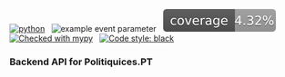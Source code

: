 [![python](https://img.shields.io/badge/Python-3.9-3776AB.svg?style=flat&logo=python&logoColor=white)](https://www.python.org)
&nbsp;
![example event parameter](https://github.com/politiquices/politiquices-api/actions/workflows/code_checks.yml/badge.svg?event=pull_request)
&nbsp;
![code coverage](https://raw.githubusercontent.com/politiquices/politiquices-api/coverage-badge/coverage.svg?raw=true)
&nbsp;
[![Checked with mypy](http://www.mypy-lang.org/static/mypy_badge.svg)](http://mypy-lang.org/)
&nbsp;
[![Code style: black](https://img.shields.io/badge/code%20style-black-000000.svg)](https://github.com/psf/black)

### Backend API for Politiquices.PT 
